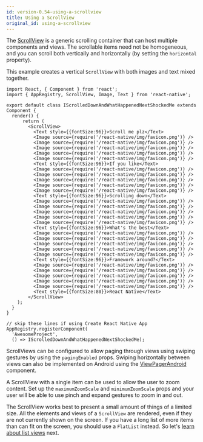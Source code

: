 ```yaml
---
id: version-0.54-using-a-scrollview
title: Using a ScrollView
original_id: using-a-scrollview
---
```


The [ScrollView](scrollview.md) is a generic scrolling container that can host multiple components and views. The scrollable items need not be homogeneous, and you can scroll both vertically and horizontally (by setting the `horizontal` property).

This example creates a vertical `ScrollView` with both images and text mixed together.

```ReactNativeWebPlayer
import React, { Component } from 'react';
import { AppRegistry, ScrollView, Image, Text } from 'react-native';

export default class IScrolledDownAndWhatHappenedNextShockedMe extends Component {
  render() {
      return (
        <ScrollView>
          <Text style={{fontSize:96}}>Scroll me plz</Text>
          <Image source={require('/react-native/img/favicon.png')} />
          <Image source={require('/react-native/img/favicon.png')} />
          <Image source={require('/react-native/img/favicon.png')} />
          <Image source={require('/react-native/img/favicon.png')} />
          <Image source={require('/react-native/img/favicon.png')} />
          <Text style={{fontSize:96}}>If you like</Text>
          <Image source={require('/react-native/img/favicon.png')} />
          <Image source={require('/react-native/img/favicon.png')} />
          <Image source={require('/react-native/img/favicon.png')} />
          <Image source={require('/react-native/img/favicon.png')} />
          <Image source={require('/react-native/img/favicon.png')} />
          <Text style={{fontSize:96}}>Scrolling down</Text>
          <Image source={require('/react-native/img/favicon.png')} />
          <Image source={require('/react-native/img/favicon.png')} />
          <Image source={require('/react-native/img/favicon.png')} />
          <Image source={require('/react-native/img/favicon.png')} />
          <Image source={require('/react-native/img/favicon.png')} />
          <Text style={{fontSize:96}}>What's the best</Text>
          <Image source={require('/react-native/img/favicon.png')} />
          <Image source={require('/react-native/img/favicon.png')} />
          <Image source={require('/react-native/img/favicon.png')} />
          <Image source={require('/react-native/img/favicon.png')} />
          <Image source={require('/react-native/img/favicon.png')} />
          <Text style={{fontSize:96}}>Framework around?</Text>
          <Image source={require('/react-native/img/favicon.png')} />
          <Image source={require('/react-native/img/favicon.png')} />
          <Image source={require('/react-native/img/favicon.png')} />
          <Image source={require('/react-native/img/favicon.png')} />
          <Image source={require('/react-native/img/favicon.png')} />
          <Text style={{fontSize:80}}>React Native</Text>
        </ScrollView>
    );
  }
}

// skip these lines if using Create React Native App
AppRegistry.registerComponent(
  'AwesomeProject',
  () => IScrolledDownAndWhatHappenedNextShockedMe);
```

ScrollViews can be configured to allow paging through views using swiping gestures by using the `pagingEnabled` props. Swiping horizontally between views can also be implemented on Android using the [ViewPagerAndroid](viewpagerandroid.md) component.

A ScrollView with a single item can be used to allow the user to zoom content. Set up the `maximumZoomScale` and `minimumZoomScale` props and your user will be able to use pinch and expand gestures to zoom in and out.

The ScrollView works best to present a small amount of things of a limited size. All the elements and views of a `ScrollView` are rendered, even if they are not currently shown on the screen. If you have a long list of more items than can fit on the screen, you should use a `FlatList` instead. So let's [learn about list views](using-a-listview.md) next.
